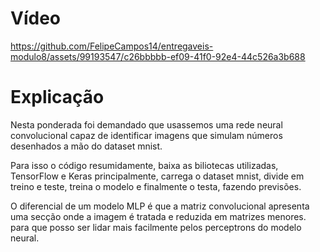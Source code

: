 

# Vídeo

https://github.com/FelipeCampos14/entregaveis-modulo8/assets/99193547/c26bbbbb-ef09-41f0-92e4-44c526a3b688


# Explicação

Nesta ponderada foi demandado que usassemos uma rede neural convolucional capaz de identificar imagens que simulam números desenhados a mão do dataset mnist.

Para isso o código resumidamente, baixa as biliotecas utilizadas, TensorFlow e Keras principalmente, carrega o dataset mnist, divide em treino e teste, treina o modelo e finalmente o testa, fazendo previsões.

O diferencial de um modelo MLP é que a matriz convolucional apresenta uma secção onde a imagem é tratada e reduzida em matrizes menores. para que posso ser lidar mais facilmente pelos perceptrons do modelo neural.
